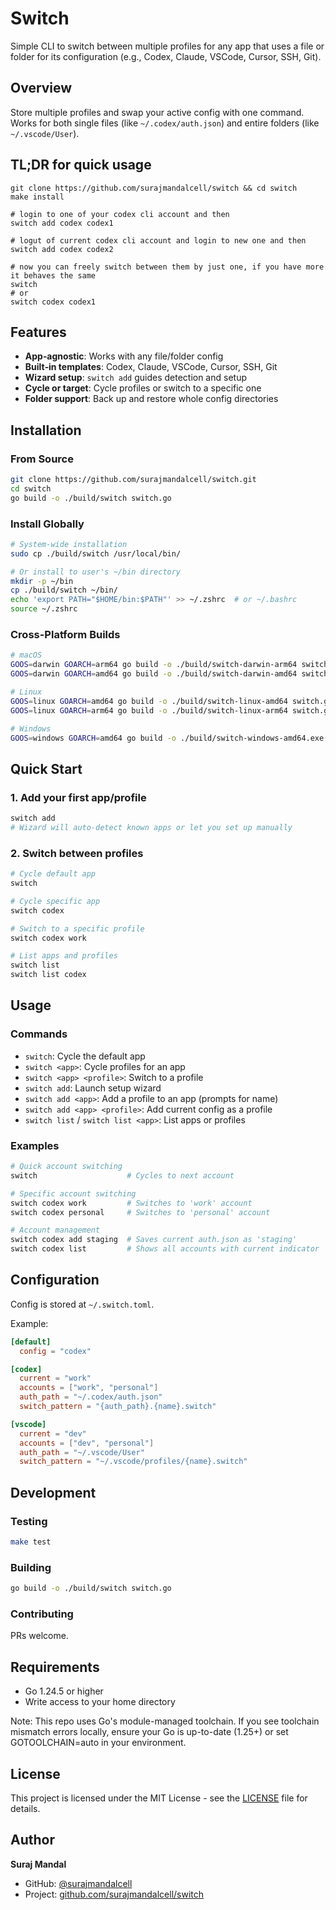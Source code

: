 # Switch

Simple CLI to switch between multiple profiles for any app that uses a file or folder for its configuration (e.g., Codex, Claude, VSCode, Cursor, SSH, Git).

## Overview

Store multiple profiles and swap your active config with one command. Works for both single files (like `~/.codex/auth.json`) and entire folders (like `~/.vscode/User`).

## TL;DR for quick usage
```
git clone https://github.com/surajmandalcell/switch && cd switch
make install

# login to one of your codex cli account and then
switch add codex codex1

# logut of current codex cli account and login to new one and then
switch add codex codex2

# now you can freely switch between them by just one, if you have more it behaves the same
switch
# or
switch codex codex1
```

## Features

- **App‑agnostic**: Works with any file/folder config
- **Built‑in templates**: Codex, Claude, VSCode, Cursor, SSH, Git
- **Wizard setup**: `switch add` guides detection and setup
- **Cycle or target**: Cycle profiles or switch to a specific one
- **Folder support**: Back up and restore whole config directories

## Installation

### From Source

```bash
git clone https://github.com/surajmandalcell/switch.git
cd switch
go build -o ./build/switch switch.go
```

### Install Globally

```bash
# System-wide installation
sudo cp ./build/switch /usr/local/bin/

# Or install to user's ~/bin directory
mkdir -p ~/bin
cp ./build/switch ~/bin/
echo 'export PATH="$HOME/bin:$PATH"' >> ~/.zshrc  # or ~/.bashrc
source ~/.zshrc
```

### Cross-Platform Builds

```bash
# macOS
GOOS=darwin GOARCH=arm64 go build -o ./build/switch-darwin-arm64 switch.go
GOOS=darwin GOARCH=amd64 go build -o ./build/switch-darwin-amd64 switch.go

# Linux
GOOS=linux GOARCH=amd64 go build -o ./build/switch-linux-amd64 switch.go
GOOS=linux GOARCH=arm64 go build -o ./build/switch-linux-arm64 switch.go

# Windows
GOOS=windows GOARCH=amd64 go build -o ./build/switch-windows-amd64.exe switch.go
```

## Quick Start

### 1. Add your first app/profile

```bash
switch add
# Wizard will auto-detect known apps or let you set up manually
```

### 2. Switch between profiles

```bash
# Cycle default app
switch

# Cycle specific app
switch codex

# Switch to a specific profile
switch codex work

# List apps and profiles
switch list
switch list codex
```

## Usage

### Commands

- `switch`: Cycle the default app
- `switch <app>`: Cycle profiles for an app
- `switch <app> <profile>`: Switch to a profile
- `switch add`: Launch setup wizard
- `switch add <app>`: Add a profile to an app (prompts for name)
- `switch add <app> <profile>`: Add current config as a profile
- `switch list` / `switch list <app>`: List apps or profiles

### Examples

```bash
# Quick account switching
switch                    # Cycles to next account

# Specific account switching
switch codex work         # Switches to 'work' account
switch codex personal     # Switches to 'personal' account

# Account management
switch codex add staging  # Saves current auth.json as 'staging'
switch codex list         # Shows all accounts with current indicator
```

## Configuration

Config is stored at `~/.switch.toml`.

Example:

```toml
[default]
  config = "codex"

[codex]
  current = "work"
  accounts = ["work", "personal"]
  auth_path = "~/.codex/auth.json"
  switch_pattern = "{auth_path}.{name}.switch"

[vscode]
  current = "dev"
  accounts = ["dev", "personal"]
  auth_path = "~/.vscode/User"
  switch_pattern = "~/.vscode/profiles/{name}.switch"
```

## Development

### Testing

```bash
make test
```

### Building

```bash
go build -o ./build/switch switch.go
```

### Contributing

PRs welcome.

## Requirements

- Go 1.24.5 or higher
- Write access to your home directory

Note: This repo uses Go's module-managed toolchain. If you see toolchain mismatch errors locally, ensure your Go is up-to-date (1.25+) or set GOTOOLCHAIN=auto in your environment.

## License

This project is licensed under the MIT License - see the [LICENSE](LICENSE) file for details.

## Author

**Suraj Mandal**

- GitHub: [@surajmandalcell](https://github.com/surajmandalcell)
- Project: [github.com/surajmandalcell/switch](https://github.com/surajmandalcell/switch)
